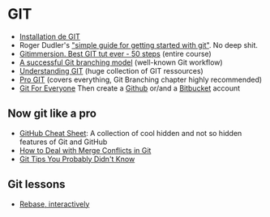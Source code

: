 GIT
===

- [Installation de GIT](http://git-scm.com/book/fr/D%C3%A9marrage-rapide-Installation-de-Git)
- Roger Dudler's ["simple guide for getting started with git"](http://rogerdudler.github.com/git-guide). No deep shit.
- [Gitimmersion. Best GIT tut ever - 50 steps](http://gitimmersion.com) (entire course)
- [A successful Git branching model](http://nvie.com/posts/a-successful-git-branching-model) (well-known Git workflow)
- [Understanding GIT](http://www.queness.com/post/16139/understanding-git) (huge collection of GIT ressources)
- [Pro GIT](http://www.git-scm.com/book) (covers everything, Git Branching chapter highly recommended)
- [Git For Everyone](https://github.com/anotheruiguy/git-for-everyone)
Then create a [Github](http://github.com) or/and a [Bitbucket](https://bitbucket.org) account

## Now git like a pro

- [GitHub Cheat Sheet](https://github.com/tiimgreen/github-cheat-sheet): A collection of cool hidden and not so hidden features of Git and GitHub
- [How to Deal with Merge Conflicts in Git](http://css-tricks.com/deal-merge-conflicts-git/)
- [Git Tips You Probably Didn't Know](http://nigelb.me/2014-04-26-git-tips-you-probably-did-not-know.html)

## Git lessons

- [Rebase, interactively](http://phuu.net/2014/02/24/rebase-you-interactively-for-great-good.html)
